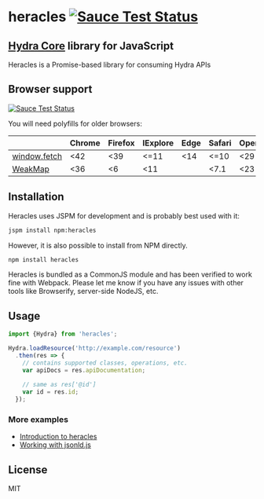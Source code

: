 # heracles [![Sauce Test Status](https://saucelabs.com/buildstatus/heracles-tcode)](https://saucelabs.com/u/heracles-tcode)

## [Hydra Core](http://www.hydra-cg.com/spec/latest/core/) library for JavaScript

Heracles is a Promise-based library for consuming Hydra APIs

## Browser support

[![Sauce Test Status](https://saucelabs.com/browser-matrix/heracles-tcode.svg)](https://saucelabs.com/u/heracles-tcode)

You will need polyfills for older browsers:

|                     | Chrome | Firefox | IExplore | Edge | Safari | Opera |
| -------------       |--------|---------|----------|------|--------|-------|
| [window.fetch][p1]  | <42    | <39     | <=11     | <14  | <=10   | <29   |
| [WeakMap][p3]       | <36    | <6      | <11      |      | <7.1   | <23   |

## Installation

Heracles uses JSPM for development and is probably best used with it:

``` bash
jspm install npm:heracles
```

However, it is also possible to install from NPM directly. 

``` bash
npm install heracles
```

Heracles is bundled as a CommonJS module and has been verified to work fine with Webpack. Please let me know if you have any issues 
with other tools like Browserify, server-side NodeJS, etc.

## Usage

``` js
import {Hydra} from 'heracles';

Hydra.loadResource('http://example.com/resource')
  .then(res => {
    // contains supported classes, operations, etc.
    var apiDocs = res.apiDocumentation;
    
    // same as res['@id']
    var id = res.id; 
  });
```

### More examples

* [Introduction to heracles](http://t-code.pl/blog/2016/04/introducing-heracles/)
* [Working with jsonld.js](http://t-code.pl/blog/2016/04/heracles-compacting-resources/)

## License

MIT

[p1]: https://github.com/github/fetch
[p3]: https://developer.mozilla.org/pl/docs/Web/JavaScript/Reference/Global_Objects/WeakMap
